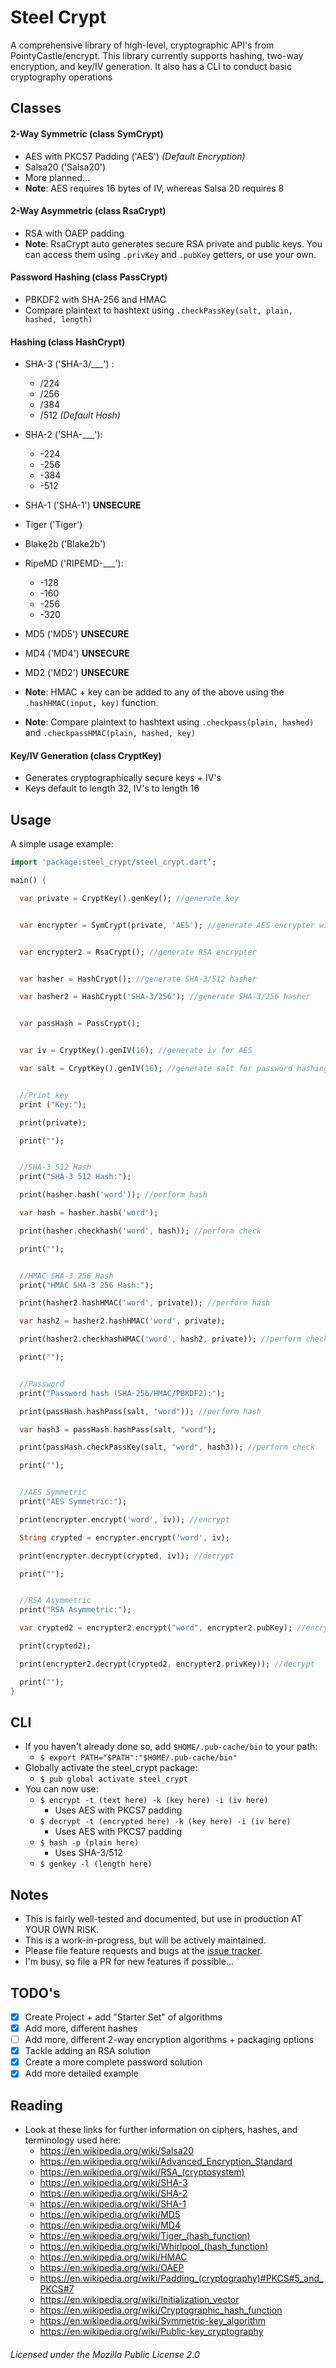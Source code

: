 # Steel Crypt

A comprehensive library of high-level, cryptographic API's from PointyCastle/encrypt. This 
library currently supports hashing, two-way encryption, and key/IV generation. It also has 
a CLI to conduct basic cryptography operations

## Classes
#### 2-Way Symmetric (class SymCrypt)
* AES with PKCS7 Padding ('AES') _(Default Encryption)_
* Salsa20 ('Salsa20')
* More planned...
* __Note__: AES requires 16 bytes of IV, whereas Salsa 20 requires 8

#### 2-Way Asymmetric (class RsaCrypt)
* RSA with OAEP padding
* __Note__: RsaCrypt auto generates secure RSA private and public keys. You can access them using ```.privKey``` and ```.pubKey``` getters, or use your own.

#### Password Hashing (class PassCrypt)
* PBKDF2 with SHA-256 and HMAC
* Compare plaintext to hashtext using ```.checkPassKey(salt, plain, hashed, length)```

#### Hashing (class HashCrypt)
* SHA-3  ('SHA-3/___') :
    - /224
    - /256
    - /384
    - /512 _(Default Hash)_
* SHA-2 ('SHA-___'):
    - -224
    - -256
    - -384
    - -512
* SHA-1 ('SHA-1') __UNSECURE__
* Tiger ('Tiger')
* Blake2b ('Blake2b')
* RipeMD ('RIPEMD-___'):
    - -128
    - -160
    - -256
    - -320
* MD5 ('MD5') __UNSECURE__
* MD4 ('MD4') __UNSECURE__
* MD2 ('MD2') __UNSECURE__

* __Note__: HMAC + key can be added to any of the above using the ```.hashHMAC(input, key)``` function.
* __Note__: Compare plaintext to hashtext using ```.checkpass(plain, hashed)``` and ```.checkpassHMAC(plain, hashed, key)```

#### Key/IV Generation (class CryptKey)
* Generates cryptographically secure keys + IV's
* Keys default to length 32, IV's to length 16


## Usage

A simple usage example:

```dart
import 'package:steel_crypt/steel_crypt.dart';

main() {

  var private = CryptKey().genKey(); //generate key


  var encrypter = SymCrypt(private, 'AES'); //generate AES encrypter with key


  var encrypter2 = RsaCrypt(); //generate RSA encrypter


  var hasher = HashCrypt(); //generate SHA-3/512 hasher

  var hasher2 = HashCrypt('SHA-3/256'); //generate SHA-3/256 hasher


  var passHash = PassCrypt();


  var iv = CryptKey().genIV(16); //generate iv for AES

  var salt = CryptKey().genIV(16); //generate salt for password hashing


  //Print key
  print ("Key:");

  print(private);

  print("");


  //SHA-3 512 Hash
  print("SHA-3 512 Hash:");

  print(hasher.hash('word')); //perform hash

  var hash = hasher.hash('word');

  print(hasher.checkhash('word', hash)); //perform check

  print("");


  //HMAC SHA-3 256 Hash
  print("HMAC SHA-3 256 Hash:");

  print(hasher2.hashHMAC('word', private)); //perform hash

  var hash2 = hasher2.hashHMAC('word', private);

  print(hasher2.checkhashHMAC('word', hash2, private)); //perform check

  print("");


  //Password
  print("Password hash (SHA-256/HMAC/PBKDF2):");

  print(passHash.hashPass(salt, "word")); //perform hash

  var hash3 = passHash.hashPass(salt, "word");

  print(passHash.checkPassKey(salt, "word", hash3)); //perform check

  print("");


  //AES Symmetric
  print("AES Symmetric:");

  print(encrypter.encrypt('word', iv)); //encrypt

  String crypted = encrypter.encrypt('word', iv);

  print(encrypter.decrypt(crypted, iv)); //decrypt

  print("");


  //RSA Asymmetric
  print("RSA Asymmetric:");

  var crypted2 = encrypter2.encrypt("word", encrypter2.pubKey); //encrypt

  print(crypted2);

  print(encrypter2.decrypt(crypted2, encrypter2.privKey)); //decrypt

  print("");
}
```
## CLI
- If you haven't already done so, add ```$HOME/.pub-cache/bin``` to your path:
    - ```$ export PATH="$PATH":"$HOME/.pub-cache/bin"```
- Globally activate the steel_crypt package:
    - ```$ pub global activate steel_crypt```
- You can now use:
    - ```$ encrypt -t (text here) -k (key here) -i (iv here)```
        - Uses AES with PKCS7 padding
    - ```$ decrypt -t (encrypted here) -k (key here) -i (iv here)```
        - Uses AES with PKCS7 padding
    - ```$ hash -p (plain here)```
        - Uses SHA-3/512
    - ```$ genkey -l (length here)```

## Notes

* This is fairly well-tested and documented, but use in production AT YOUR OWN RISK.
* This is a work-in-progress, but will be actively maintained.
* Please file feature requests and bugs at the [issue tracker][tracker].
* I'm busy, so file a PR for new features if possible...

[tracker]: https://github.com/AKushWarrior/steel_crypt/issues

## TODO's

- [x] Create Project + add "Starter Set" of algorithms
- [x] Add more, different hashes 
- [ ] Add more, different 2-way encryption algorithms + packaging options
- [x] Tackle adding an RSA solution
- [x] Create a more complete password solution
- [x] Add more detailed example

## Reading
- Look at these links for further information on ciphers, hashes, and terminology used here:
    - https://en.wikipedia.org/wiki/Salsa20
    - https://en.wikipedia.org/wiki/Advanced_Encryption_Standard
    - https://en.wikipedia.org/wiki/RSA_(cryptosystem)
    - https://en.wikipedia.org/wiki/SHA-3
    - https://en.wikipedia.org/wiki/SHA-2
    - https://en.wikipedia.org/wiki/SHA-1
    - https://en.wikipedia.org/wiki/MD5
    - https://en.wikipedia.org/wiki/MD4
    - https://en.wikipedia.org/wiki/Tiger_(hash_function)
    - https://en.wikipedia.org/wiki/Whirlpool_(hash_function)
    - https://en.wikipedia.org/wiki/HMAC
    - https://en.wikipedia.org/wiki/OAEP
    - https://en.wikipedia.org/wiki/Padding_(cryptography)#PKCS#5_and_PKCS#7
    - https://en.wikipedia.org/wiki/Initialization_vector
    - https://en.wikipedia.org/wiki/Cryptographic_hash_function
    - https://en.wikipedia.org/wiki/Symmetric-key_algorithm
    - https://en.wikipedia.org/wiki/Public-key_cryptography

###### Licensed under the Mozilla Public License 2.0
